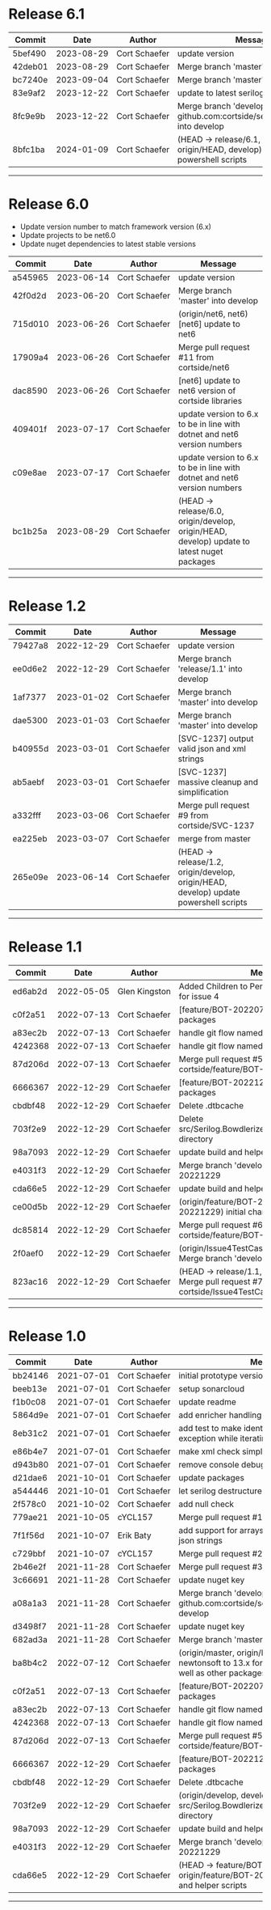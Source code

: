 # Release 6.1

|Commit|Date|Author|Message|
|---|---|---|---|
| 5bef490 | <span style="white-space:nowrap;">2023-08-29</span> | <span style="white-space:nowrap;">Cort Schaefer</span> |  update version
| 42deb01 | <span style="white-space:nowrap;">2023-08-29</span> | <span style="white-space:nowrap;">Cort Schaefer</span> |  Merge branch 'master' into develop
| bc7240e | <span style="white-space:nowrap;">2023-09-04</span> | <span style="white-space:nowrap;">Cort Schaefer</span> |  Merge branch 'master' into develop
| 83e9af2 | <span style="white-space:nowrap;">2023-12-22</span> | <span style="white-space:nowrap;">Cort Schaefer</span> |  update to latest serilog packages
| 8fc9e9b | <span style="white-space:nowrap;">2023-12-22</span> | <span style="white-space:nowrap;">Cort Schaefer</span> |  Merge branch 'develop' of github.com:cortside/serilog.bowdlerizer into develop
| 8bfc1ba | <span style="white-space:nowrap;">2024-01-09</span> | <span style="white-space:nowrap;">Cort Schaefer</span> |  (HEAD -> release/6.1, origin/develop, origin/HEAD, develop) update latest powershell scripts
****

# Release 6.0

* Update version number to match framework version (6.x)
* Update projects to be net6.0
* Update nuget dependencies to latest stable versions

|Commit|Date|Author|Message|
|---|---|---|---|
| a545965 | <span style="white-space:nowrap;">2023-06-14</span> | <span style="white-space:nowrap;">Cort Schaefer</span> |  update version
| 42f0d2d | <span style="white-space:nowrap;">2023-06-20</span> | <span style="white-space:nowrap;">Cort Schaefer</span> |  Merge branch 'master' into develop
| 715d010 | <span style="white-space:nowrap;">2023-06-26</span> | <span style="white-space:nowrap;">Cort Schaefer</span> |  (origin/net6, net6) [net6] update to net6
| 17909a4 | <span style="white-space:nowrap;">2023-06-26</span> | <span style="white-space:nowrap;">Cort Schaefer</span> |  Merge pull request #11 from cortside/net6
| dac8590 | <span style="white-space:nowrap;">2023-06-26</span> | <span style="white-space:nowrap;">Cort Schaefer</span> |  [net6] update to net6 version of cortside libraries
| 409401f | <span style="white-space:nowrap;">2023-07-17</span> | <span style="white-space:nowrap;">Cort Schaefer</span> |  update version to 6.x to be in line with dotnet and net6 version numbers
| c09e8ae | <span style="white-space:nowrap;">2023-07-17</span> | <span style="white-space:nowrap;">Cort Schaefer</span> |  update version to 6.x to be in line with dotnet and net6 version numbers
| bc1b25a | <span style="white-space:nowrap;">2023-08-29</span> | <span style="white-space:nowrap;">Cort Schaefer</span> |  (HEAD -> release/6.0, origin/develop, origin/HEAD, develop) update to latest nuget packages
****

# Release 1.2

|Commit|Date|Author|Message|
|---|---|---|---|
| 79427a8 | <span style="white-space:nowrap;">2022-12-29</span> | <span style="white-space:nowrap;">Cort Schaefer</span> |  update version
| ee0d6e2 | <span style="white-space:nowrap;">2022-12-29</span> | <span style="white-space:nowrap;">Cort Schaefer</span> |  Merge branch 'release/1.1' into develop
| 1af7377 | <span style="white-space:nowrap;">2023-01-02</span> | <span style="white-space:nowrap;">Cort Schaefer</span> |  Merge branch 'master' into develop
| dae5300 | <span style="white-space:nowrap;">2023-01-03</span> | <span style="white-space:nowrap;">Cort Schaefer</span> |  Merge branch 'master' into develop
| b40955d | <span style="white-space:nowrap;">2023-03-01</span> | <span style="white-space:nowrap;">Cort Schaefer</span> |  [SVC-1237] output valid json and xml strings
| ab5aebf | <span style="white-space:nowrap;">2023-03-01</span> | <span style="white-space:nowrap;">Cort Schaefer</span> |  [SVC-1237] massive cleanup and simplification
| a332fff | <span style="white-space:nowrap;">2023-03-06</span> | <span style="white-space:nowrap;">Cort Schaefer</span> |  Merge pull request #9 from cortside/SVC-1237
| ea225eb | <span style="white-space:nowrap;">2023-03-07</span> | <span style="white-space:nowrap;">Cort Schaefer</span> |  merge from master
| 265e09e | <span style="white-space:nowrap;">2023-06-14</span> | <span style="white-space:nowrap;">Cort Schaefer</span> |  (HEAD -> release/1.2, origin/develop, origin/HEAD, develop) update powershell scripts
****

# Release 1.1

|Commit|Date|Author|Message|
|---|---|---|---|
| ed6ab2d | <span style="white-space:nowrap;">2022-05-05</span> | <span style="white-space:nowrap;">Glen Kingston</span> |  Added Children to Person class and test case for issue 4
| c0f2a51 | <span style="white-space:nowrap;">2022-07-13</span> | <span style="white-space:nowrap;">Cort Schaefer</span> |  [feature/BOT-20220713] updated nuget packages
| a83ec2b | <span style="white-space:nowrap;">2022-07-13</span> | <span style="white-space:nowrap;">Cort Schaefer</span> |  handle git flow named branches
| 4242368 | <span style="white-space:nowrap;">2022-07-13</span> | <span style="white-space:nowrap;">Cort Schaefer</span> |  handle git flow named branches
| 87d206d | <span style="white-space:nowrap;">2022-07-13</span> | <span style="white-space:nowrap;">Cort Schaefer</span> |  Merge pull request #5 from cortside/feature/BOT-20220713
| 6666367 | <span style="white-space:nowrap;">2022-12-29</span> | <span style="white-space:nowrap;">Cort Schaefer</span> |  [feature/BOT-20221229] updated nuget packages
| cbdbf48 | <span style="white-space:nowrap;">2022-12-29</span> | <span style="white-space:nowrap;">Cort Schaefer</span> |  Delete .dtbcache
| 703f2e9 | <span style="white-space:nowrap;">2022-12-29</span> | <span style="white-space:nowrap;">Cort Schaefer</span> |  Delete src/Serilog.Bowdlerizer/.vs/Serilog.Bowdlerizer directory
| 98a7093 | <span style="white-space:nowrap;">2022-12-29</span> | <span style="white-space:nowrap;">Cort Schaefer</span> |  update build and helper scripts
| e4031f3 | <span style="white-space:nowrap;">2022-12-29</span> | <span style="white-space:nowrap;">Cort Schaefer</span> |  Merge branch 'develop' into feature/BOT-20221229
| cda66e5 | <span style="white-space:nowrap;">2022-12-29</span> | <span style="white-space:nowrap;">Cort Schaefer</span> |  update build and helper scripts
| ce00d5b | <span style="white-space:nowrap;">2022-12-29</span> | <span style="white-space:nowrap;">Cort Schaefer</span> |  (origin/feature/BOT-20221229, feature/BOT-20221229) initial changelog
| dc85814 | <span style="white-space:nowrap;">2022-12-29</span> | <span style="white-space:nowrap;">Cort Schaefer</span> |  Merge pull request #6 from cortside/feature/BOT-20221229
| 2f0aef0 | <span style="white-space:nowrap;">2022-12-29</span> | <span style="white-space:nowrap;">Cort Schaefer</span> |  (origin/Issue4TestCase, Issue4TestCase) Merge branch 'develop' into Issue4TestCase
| 823ac16 | <span style="white-space:nowrap;">2022-12-29</span> | <span style="white-space:nowrap;">Cort Schaefer</span> |  (HEAD -> release/1.1, origin/develop, develop) Merge pull request #7 from cortside/Issue4TestCase
****

# Release 1.0
|Commit|Date|Author|Message|
|---|---|---|---|
| bb24146 | <span style="white-space:nowrap;">2021-07-01</span> | <span style="white-space:nowrap;">Cort Schaefer</span> |  initial prototype version
| beeb13e | <span style="white-space:nowrap;">2021-07-01</span> | <span style="white-space:nowrap;">Cort Schaefer</span> |  setup sonarcloud
| f1b0c08 | <span style="white-space:nowrap;">2021-07-01</span> | <span style="white-space:nowrap;">Cort Schaefer</span> |  update readme
| 5864d9e | <span style="white-space:nowrap;">2021-07-01</span> | <span style="white-space:nowrap;">Cort Schaefer</span> |  add enricher handling of xml strings
| 8eb31c2 | <span style="white-space:nowrap;">2021-07-01</span> | <span style="white-space:nowrap;">Cort Schaefer</span> |  add test to make identify property change exception while iterating properties is resolved
| e86b4e7 | <span style="white-space:nowrap;">2021-07-01</span> | <span style="white-space:nowrap;">Cort Schaefer</span> |  make xml check simpler
| d943b80 | <span style="white-space:nowrap;">2021-07-01</span> | <span style="white-space:nowrap;">Cort Schaefer</span> |  remove console debug output
| d21dae6 | <span style="white-space:nowrap;">2021-10-01</span> | <span style="white-space:nowrap;">Cort Schaefer</span> |  update packages
| a544446 | <span style="white-space:nowrap;">2021-10-01</span> | <span style="white-space:nowrap;">Cort Schaefer</span> |  let serilog destructure objects/classes
| 2f578c0 | <span style="white-space:nowrap;">2021-10-02</span> | <span style="white-space:nowrap;">Cort Schaefer</span> |  add null check
| 779ae21 | <span style="white-space:nowrap;">2021-10-05</span> | <span style="white-space:nowrap;">cYCL157</span> |  Merge pull request #1 from cortside/develop
| 7f1f56d | <span style="white-space:nowrap;">2021-10-07</span> | <span style="white-space:nowrap;">Erik Baty</span> |  add support for arrays at root and nested in json strings
| c729bbf | <span style="white-space:nowrap;">2021-10-07</span> | <span style="white-space:nowrap;">cYCL157</span> |  Merge pull request #2 from cortside/arrays
| 2b46e2f | <span style="white-space:nowrap;">2021-11-28</span> | <span style="white-space:nowrap;">Cort Schaefer</span> |  Merge pull request #3 from cortside/develop
| 3c66691 | <span style="white-space:nowrap;">2021-11-28</span> | <span style="white-space:nowrap;">Cort Schaefer</span> |  update nuget key
| a08a1a3 | <span style="white-space:nowrap;">2021-11-28</span> | <span style="white-space:nowrap;">Cort Schaefer</span> |  Merge branch 'develop' of github.com:cortside/serilog.bowdlerizer into develop
| d3498f7 | <span style="white-space:nowrap;">2021-11-28</span> | <span style="white-space:nowrap;">Cort Schaefer</span> |  update nuget key
| 682ad3a | <span style="white-space:nowrap;">2021-11-28</span> | <span style="white-space:nowrap;">Cort Schaefer</span> |  Merge branch 'master' into develop
| ba8b4c2 | <span style="white-space:nowrap;">2022-07-12</span> | <span style="white-space:nowrap;">Cort Schaefer</span> |  (origin/master, origin/HEAD, master) update newtonsoft to 13.x for security concerns as well as other packages
| c0f2a51 | <span style="white-space:nowrap;">2022-07-13</span> | <span style="white-space:nowrap;">Cort Schaefer</span> |  [feature/BOT-20220713] updated nuget packages
| a83ec2b | <span style="white-space:nowrap;">2022-07-13</span> | <span style="white-space:nowrap;">Cort Schaefer</span> |  handle git flow named branches
| 4242368 | <span style="white-space:nowrap;">2022-07-13</span> | <span style="white-space:nowrap;">Cort Schaefer</span> |  handle git flow named branches
| 87d206d | <span style="white-space:nowrap;">2022-07-13</span> | <span style="white-space:nowrap;">Cort Schaefer</span> |  Merge pull request #5 from cortside/feature/BOT-20220713
| 6666367 | <span style="white-space:nowrap;">2022-12-29</span> | <span style="white-space:nowrap;">Cort Schaefer</span> |  [feature/BOT-20221229] updated nuget packages
| cbdbf48 | <span style="white-space:nowrap;">2022-12-29</span> | <span style="white-space:nowrap;">Cort Schaefer</span> |  Delete .dtbcache
| 703f2e9 | <span style="white-space:nowrap;">2022-12-29</span> | <span style="white-space:nowrap;">Cort Schaefer</span> |  (origin/develop, develop) Delete src/Serilog.Bowdlerizer/.vs/Serilog.Bowdlerizer directory
| 98a7093 | <span style="white-space:nowrap;">2022-12-29</span> | <span style="white-space:nowrap;">Cort Schaefer</span> |  update build and helper scripts
| e4031f3 | <span style="white-space:nowrap;">2022-12-29</span> | <span style="white-space:nowrap;">Cort Schaefer</span> |  Merge branch 'develop' into feature/BOT-20221229
| cda66e5 | <span style="white-space:nowrap;">2022-12-29</span> | <span style="white-space:nowrap;">Cort Schaefer</span> |  (HEAD -> feature/BOT-20221229, origin/feature/BOT-20221229) update build and helper scripts
****
